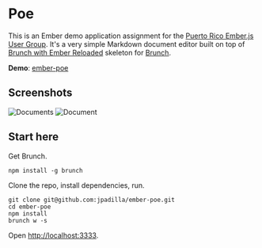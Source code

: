 # Poe
This is an Ember demo application assignment for the [Puerto Rico Ember.js User Group](https://www.facebook.com/groups/prember/). It's a very simple Markdown document editor built on top of [Brunch with Ember Reloaded](https://github.com/gcollazo/brunch-with-ember-reloaded) skeleton for [Brunch](http://brunch.io).

**Demo**: [ember-poe](http://jpadilla.github.io/ember-poe/)

## Screenshots
![Documents](http://d1zjcuqflbd5k.cloudfront.net/files/acc_2181/bIgM?response-content-disposition=inline;%20filename=Screen%20Shot%202013-09-12%20at%2012.11.38%20AM.png;%20filename*=UTF-8%27%27Screen%20Shot%202013-09-12%20at%2012.11.38%20AM.png&Expires=1378959232&Signature=OCe6c0zThWVPKkUAlLPpsZsPYpZQ18ZG~dl962DRPb2gH1oOlw-iad~GgZTI1gBGHLSOC~I~aX9q7fNJrSW9iDbF3ClBLZIDQzbp8potXR3LWo7HG~Mc5FOdI8zl7-oRgCy0bfygYSd94TV4URklVU8WSBqFXWETTqnLNVzixA0_&Key-Pair-Id=APKAJTEIOJM3LSMN33SA)
![Document](http://d1zjcuqflbd5k.cloudfront.net/files/acc_2181/Z3WY?response-content-disposition=inline;%20filename=Screen%20Shot%202013-09-12%20at%2012.12.08%20AM.png;%20filename*=UTF-8%27%27Screen%20Shot%202013-09-12%20at%2012.12.08%20AM.png&Expires=1378959214&Signature=ZwB~6JBGOe-QR8xepbQL5s08xewH82fLJCD9XRhXeXX1YME22bWrljQhwKcInrMdmIeJyvFX0~lbhiU-0y~HWM3223nj6-NJG85w4BTzVdaj0pdTABMwMk-DBMiKCn6XAAJJ1zUTIy4sc438KoXZ3fjLeOSNnHP~tYUvVWhDIb8_&Key-Pair-Id=APKAJTEIOJM3LSMN33SA)

## Start here
Get Brunch.

```
npm install -g brunch
```
Clone the repo, install dependencies, run.

```
git clone git@github.com:jpadilla/ember-poe.git
cd ember-poe
npm install
brunch w -s
```
Open [http://localhost:3333](http://localhost:3333).

